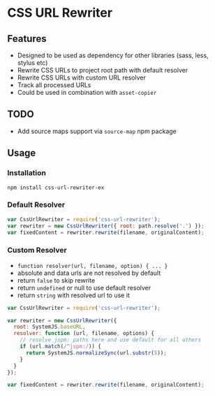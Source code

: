 # CSS URL Rewriter #

## Features ##

- Designed to be used as dependency for other libraries (sass, less, stylus etc)
- Rewrite CSS URLs to project root path with default resolver
- Rewrite CSS URLs with custom URL resolver
- Track all processed URLs
- Could be used in combination with `asset-copier`

## TODO ##

- Add source maps support via `source-map` npm package

## Usage ##

### Installation ###

```shell
npm install css-url-rewriter-ex
```

### Default Resolver ###

```javascript
var CssUrlRewriter = require('css-url-rewriter');
var rewriter = new CssUrlRewriter({ root: path.resolve('.') });
var fixedContent = rewriter.rewrite(filename, originalContent);
```

### Custom Resolver ###

- `function resolver(url, filename, option) { ... }`
- absolute and data urls are not resolved by default
- return `false` to skip rewrite
- return `undefined` or null to use default resolver
- return `string` with resolved url to use it

```javascript
var CssUrlRewriter = require('css-url-rewriter');

var rewriter = new CssUrlRewriter({
  root: SystemJS.baseURL,
  resolver: function (url, filename, options) {
    // resolve jspm: paths here and use default for all others
    if (url.match(/^jspm:/)) {
      return SystemJS.normalizeSync(url.substr(5));
    }
  }
});

var fixedContent = rewriter.rewrite(filename, originalContent);
```

